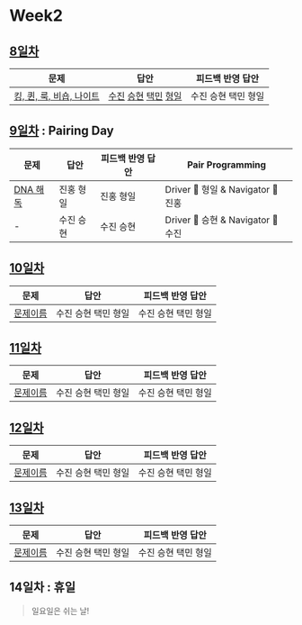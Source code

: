 # Week2

## [8일차](Day8)

| 문제                                                             | 답안                                                                                     | 피드백 반영 답안    |
| ---------------------------------------------------------------- | ---------------------------------------------------------------------------------------- | ------------------- |
| [킹, 퀸, 룩, 비숍, 나이트](https://www.acmicpc.net/problem/3003) | [수진](Day08/bj3003_ksj.js) [승현](Day08/bj3003_lsh.js) [택민](Day08/bj3003_jtm.js) [형일](Day08/bj3003_jhi.js) | 수진 승현 택민 형일 |

## [9일차](Day9) : Pairing Day

| 문제                                             | 답안      | 피드백 반영 답안 | Pair Programming                   |
| ------------------------------------------------ | --------- | ---------------- | ---------------------------------- |
| [DNA 해독](https://www.acmicpc.net/problem/1672) | 진홍 형일 | 진홍 형일        | Driver 🚗 형일 & Navigator 🧭 진홍 |
| -                                                | 수진 승현 | 수진 승현        | Driver 🚗 승현 & Navigator 🧭 수진 |

## [10일차](Day10)

| 문제                 | 답안                | 피드백 반영 답안    |
| -------------------- | ------------------- | ------------------- |
| [문제이름](문제링크) | 수진 승현 택민 형일 | 수진 승현 택민 형일 |

## [11일차](Day11)

| 문제                 | 답안                | 피드백 반영 답안    |
| -------------------- | ------------------- | ------------------- |
| [문제이름](문제링크) | 수진 승현 택민 형일 | 수진 승현 택민 형일 |

## [12일차](Day12)

| 문제                 | 답안                | 피드백 반영 답안    |
| -------------------- | ------------------- | ------------------- |
| [문제이름](문제링크) | 수진 승현 택민 형일 | 수진 승현 택민 형일 |

## [13일차](Day13)

| 문제                 | 답안                | 피드백 반영 답안    |
| -------------------- | ------------------- | ------------------- |
| [문제이름](문제링크) | 수진 승현 택민 형일 | 수진 승현 택민 형일 |

## 14일차 : 휴일

> 일요일은 쉬는 날!
